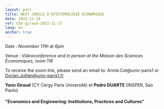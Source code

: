 ```yaml
---
layout: post
title: NEXT CERCLE D'EPISTEMOLOGIE ECONOMIQUE
date: 2022-11-14
ref: CEE-giraud-2022-11-17
lang: en
anchor: true
---
```


<i class="fas fa-table"></i> Date : _November 17th_ at _6pm_

<i class="fas fa-map-marked"></i> Venue : _Videoconference and in person at the Maison des Sciences Économiques, room 116_

<i class="fas fa-video"></i> To receive the zoom link, please send an email to: Annie.Cot@univ-paris1 or Dorian.Jullien@univ-paris1.fr

**Yann Giraud** (CY Cergy Paris Université) et **Pedro DUARTE** (INSPER, Sao Paulo)

#### "Economics and Engineering: Institutions, Practices and Cultures"
